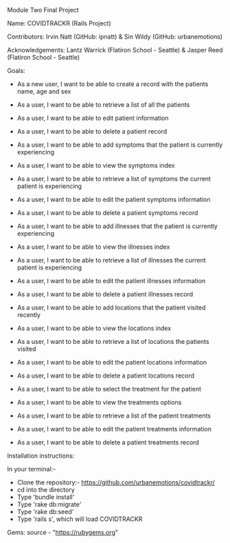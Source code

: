 Module Two Final Project

Name: COVIDTRACKR (Rails Project)

Contributors: Irvin Natt (GitHub: ipnatt) & Sin Wildy (GitHub: urbanemotions)

Acknowledgements: Lantz Warrick (Flatiron School - Seattle) & Jasper Reed (Flatiron School - Seattle)

Goals: 
* As a new user, I want to be able to create a record with the patients name, age and sex
* As a user, I want to be able to retrieve a list of all the patients
* As a user, I want to be able to edit patient information 
* As a user, I want to be able to delete a patient record


* As a user, I want to be able to add symptoms that the patient is currently experiencing
* As a user, I want to be able to view the symptoms index 
* As a user, I want to be able to retrieve a list of symptoms the current patient is experiencing
* As a user, I want to be able to edit the patient symptoms information
* As a user, I want to be able to delete a patient symptoms record


* As a user, I want to be able to add illnesses that the patient is currently experiencing
* As a user, I want to be able to view the illnesses index 
* As a user, I want to be able to retrieve a list of illnesses the current patient is experiencing
* As a user, I want to be able to edit the patient illnesses information
* As a user, I want to be able to delete a patient illnesses record


* As a user, I want to be able to add locations that the patient visited recently
* As a user, I want to be able to view the locations index 
* As a user, I want to be able to retrieve a list of locations the patients visited
* As a user, I want to be able to edit the patient locations information
* As a user, I want to be able to delete a patient locations record


* As a user, I want to be able to select the treatment for the patient
* As a user, I want to be able to view the treatments options 
* As a user, I want to be able to retrieve a list of the patient treatments
* As a user, I want to be able to edit the patient treatments information
* As a user, I want to be able to delete a patient treatments record

Installation instructions:

In your terminal:-
* Clone the repository:- https://github.com/urbanemotions/covidtrackr/
* cd into the directory
* Type 'bundle install'
* Type 'rake db:migrate'
* Type 'rake db:seed'
* Type 'rails s', which will load COVIDTRACKR

Gems: source - "https://rubygems.org"